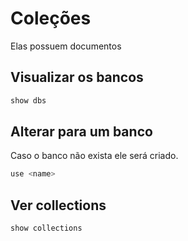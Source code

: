 
# Coleções

Elas possuem documentos


## Visualizar os bancos


```bash
show dbs
```

## Alterar para um banco

Caso o banco não exista ele será criado.

```bash
use <name>
```

## Ver collections

```bash
show collections
```

